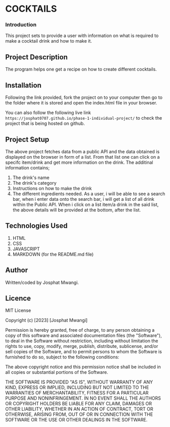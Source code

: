 # COCKTAILS
### Introduction
This project sets to provide a user with information on what is required to make a cocktail drink and how to make it.

## Project Description
The program helps one get a recipe on how to create different cocktails.

## Installation

Following the link provided, fork the project on to your computer then go to the folder where it is stored and open the index.html file in your browser.

You can also follow the following live link `https://josphat0707.github.io/phase-1-individual-project/` to check the project that is being hosted on github.

## Project Setup
The above project fetches data from a public API and the data obtained is displayed on the browser in form of a list. From that list one can click on a specifc item/drink and get more information on the drink. The additinal  information contains;
1. The drink's name
2. The drink's category
3. Instructions on how to make the drink
4. The different ingredients needed.
As a user, i will be able to see a search bar, when i enter data onto the search bar, i will get a list of all drink within the Public API. When i click on a list item/a drink in the said list, the above details will be provided at the bottom, after the list.

## Technologies Used
1. HTML
2. CSS
3. JAVASCRIPT
4. MARKDOWN (for the README.md file)

## Author
Written/coded by Josphat Mwangi.

## Licence
MIT License

Copyright (c) [2023] [Josphat Mwangi]

Permission is hereby granted, free of charge, to any person obtaining a copy of this software and associated documentation files (the "Software"), to deal in the Software without restriction, including without limitation the rights to use, copy, modify, merge, publish, distribute, sublicense, and/or sell copies of the Software, and to permit persons to whom the Software is furnished to do so, subject to the following conditions:

The above copyright notice and this permission notice shall be included in all copies or substantial portions of the Software.

THE SOFTWARE IS PROVIDED "AS IS", WITHOUT WARRANTY OF ANY KIND, EXPRESS OR IMPLIED, INCLUDING BUT NOT LIMITED TO THE WARRANTIES OF MERCHANTABILITY, FITNESS FOR A PARTICULAR PURPOSE AND NONINFRINGEMENT. IN NO EVENT SHALL THE AUTHORS OR COPYRIGHT HOLDERS BE LIABLE FOR ANY CLAIM, DAMAGES OR OTHER LIABILITY, WHETHER IN AN ACTION OF CONTRACT, TORT OR OTHERWISE, ARISING FROM, OUT OF OR IN CONNECTION WITH THE SOFTWARE OR THE USE OR OTHER DEALINGS IN THE SOFTWARE.
